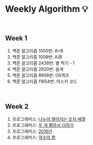 # Weekly Algorithm :bulb:

<br>

## Week 1

1. 백준 알고리즘 1000번: A+B
2. 백준 알고리즘 1008번: A/B
3. 백준 알고리즘 2438번: 별 찍기 - 1
4. 백준 알고리즘 2920번: 음계
5. 백준 알고리즘 8958번: OX퀴즈
6. 백준 알고리즘 11654번: 아스키 코드

<br>

## Week 2

1. 프로그래머스: <a href="https://programmers.co.kr/learn/courses/30/lessons/12910" target="_blank">나누어 떨어지는 숫자 배열</a>
2. 프로그래머스: <a href="https://programmers.co.kr/learn/courses/30/lessons/68644" target="_blank">두 개 뽑아서 더하기</a>
3. 프로그래머스: <a href="https://programmers.co.kr/learn/courses/30/lessons/12901" target="_blank">2016년</a>
4. 프로그래머스: <a href="https://programmers.co.kr/learn/courses/30/lessons/12928" target="_blank">약수의 합</a>
